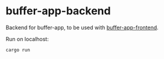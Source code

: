 # buffer-app-backend

Backend for buffer-app, to be used with [buffer-app-frontend](https://github.com/t-ott/buffer-app-frontend).

Run on localhost:
```bash
cargo run
```
